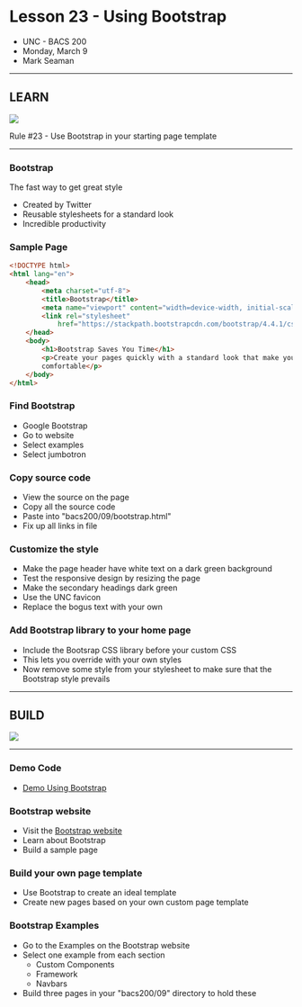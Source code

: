 # Lesson 23 - Using Bootstrap

* UNC - BACS 200
* Monday, March 9
* Mark Seaman


---

## LEARN

![](img/Bear_Logo.png)

Rule #23 - Use Bootstrap in your starting page template

---


### Bootstrap
The fast way to get great style

* Created by Twitter
* Reusable stylesheets for a standard look
* Incredible productivity


### Sample Page

```html
<!DOCTYPE html>
<html lang="en">
    <head>
        <meta charset="utf-8">
        <title>Bootstrap</title>
        <meta name="viewport" content="width=device-width, initial-scale=1, shrink-to-fit=no">
        <link rel="stylesheet" 
            href="https://stackpath.bootstrapcdn.com/bootstrap/4.4.1/css/bootstrap.min.css">
    </head>
    <body>
        <h1>Bootstrap Saves You Time</h1>
        <p>Create your pages quickly with a standard look that make your readers feel
        comfortable</p>
    </body>
</html>
```


### Find Bootstrap
* Google Bootstrap
* Go to website
* Select examples
* Select jumbotron


### Copy source code
* View the source on the page
* Copy all the source code
* Paste into "bacs200/09/bootstrap.html"
* Fix up all links in file


### Customize the style
* Make the page header have white text on a dark green background
* Test the responsive design by resizing the page
* Make the secondary headings dark green
* Use the UNC favicon
* Replace the bogus text with your own


### Add Bootstrap library to your home page
* Include the Bootsrap CSS library before your custom CSS
* This lets you override with your own styles
* Now remove some style from your stylesheet to make sure that the Bootstrap style prevails


---

## BUILD

![](img/Bear_Logo.png)

---

### Demo Code
* [Demo Using Bootstrap](https://unco-bacs.org/bacs200/09)


### Bootstrap website
* Visit the [Bootstrap website](https://getbootstrap.com)
* Learn about Bootstrap
* Build a sample page


### Build your own page template
* Use Bootstrap to create an ideal template
* Create new pages based on your own custom page template


### Bootstrap Examples
* Go to the Examples on the Bootstrap website
* Select one example from each section
    * Custom Components
    * Framework
    * Navbars
* Build three pages in your "bacs200/09" directory to hold these

